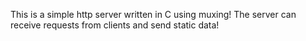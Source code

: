 This is a simple http server written in C using muxing!
The server can receive requests from clients and send static data!
